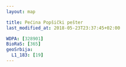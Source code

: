 ```yaml
---
layout: map

title: Pećina Popšički pešter
last_modified_at: 2018-05-23T23:37:45+02:00

WDPA: [328901]
BioRaS: [365]
geoSrbija:
  L1_183: [19]
---
```

